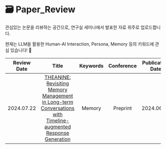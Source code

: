 # 🗃️ Paper_Review
관심있는 논문을 리뷰하는 공간으로, 연구실 세미나에서 발표한 자료 위주로 업로드합니다.

현재는 LLM을 활용한 Human-AI Interaction, Persona, Memory 등의 키워드에 관심 있습니다! 🐣


|   Review Date   |               Title               |  Keywords  |  Conference  | Publication Date  | Review Link |
|:----------------:|:---------------------------------:|:----------:|:------------:|:-----------------:|:-----------------:|
|   2024.07.22     | [THEANINE: Revisiting Memory Management in Long-term Conversations with Timeline-augmented Response Generation](https://arxiv.org/abs/2406.10996)|   Memory   |   Preprint   |   2024.06.16      | [🖱️](https://github.com/Minju-nimm/Paper_Review/blob/main/Memory/THEANINE.pdf) |
